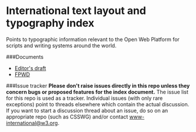 # International text layout and typography index
Points to typographic information relevant to the Open Web Platform for scripts and writing systems around the world.

###Documents
- [Editor's draft](https://w3c.github.io/typography/)
- [FPWD](https://www.w3.org/TR/typography/)

###Issue tracker
**Please don't raise issues directly in this repo unless they concern bugs or proposed features for the index document.** The issue list for this repo is used as a tracker.  Individual issues (with only rare exceptions) point to threads elsewhere which contain the actual discussion.   If you want to start a discussion thread about an issue, do so on an appropriate repo (such as CSSWG) and/or contact www-international@w3.org.

